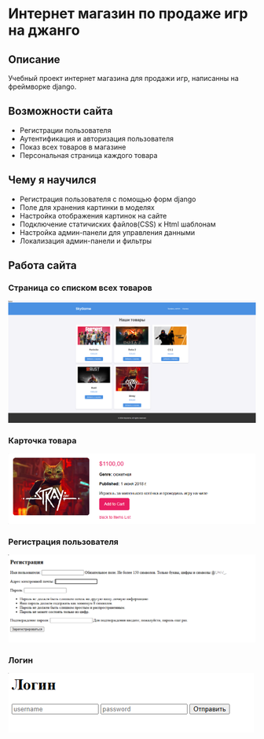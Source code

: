 # Интернет магазин по продаже игр на джанго
## Описание
Учебный проект интернет магазина для продажи игр, написанны на фреймворке django.
## Возможности сайта
- Регистрации пользователя
- Аутентификация и авторизация пользователя
- Показ всех товаров в магазине
- Персональная страница каждого товара
## Чему я научился
- Регистрация пользователя с помощью форм django
- Поле для хранения картинки в моделях
- Настройка отображения картинок на сайте
- Подключение статичиских файлов(CSS) к Html шаблонам
- Настройка админ-панели для управления данными
- Локализация админ-панели и фильтры
## Работа сайта
### Страница со списком всех товаров 
![список всех товаров](screenshots/список%20всех%20товаров.png)
### Карточка товара
![карточка товара](screenshots/карточка%20товара.png)
### Регистрация пользователя
![регистрация](screenshots/регистрация.png)
### Логин
![логин](screenshots/логин.png)
